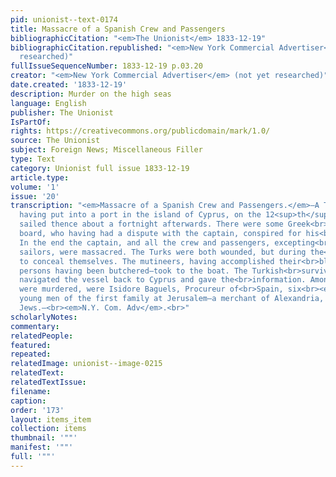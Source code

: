 ```yaml
---
pid: unionist--text-0174
title: Massacre of a Spanish Crew and Passengers
bibliographicCitation: "<em>The Unionist</em> 1833-12-19"
bibliographicCitation.republished: "<em>New York Commercial Advertiser</em> (not yet
  researched)"
fullIssueSequenceNumber: 1833-12-19 p.03.20
creator: "<em>New York Commercial Advertiser</em> (not yet researched)"
date.created: '1833-12-19'
description: Murder on the high seas
language: English
publisher: The Unionist
IsPartOf: 
rights: https://creativecommons.org/publicdomain/mark/1.0/
source: The Unionist
subject: Foreign News; Miscellaneous Filler
type: Text
category: Unionist full issue 1833-12-19
article.type: 
volume: '1'
issue: '20'
transcription: "<em>Massacre of a Spanish Crew and Passengers.</em>—A Turkish galliot
  having put into a port in the island of Cyprus, on the 12<sup>th</sup>of July last,
  sailed thence about a fortnight afterwards. There were some Greek<br>sailors on
  board, who having had a dispute with the captain, conspired for his<br>destruction.
  In the end the captain, and all the crew and passengers, excepting<br>two Turkish
  sailors, were massacred. The Turks were both wounded, but during the<br>mutiny contrived
  to conceal themselves. The mutineers, having accomplished their<br>bloody—sixteen
  persons having been butchered—took to the boat. The Turkish<br>survivors, thereupon
  navigated the vessel back to Cyprus and gave the<br>information. Among those who
  were murdered, were Isidore Baguels, Procureur of<br>Spain, six<br><em>religueses</em>—two
  young men of the first family at Jerusalem—a merchant of Alexandria, and<br>two
  Jews.—<br><em>N.Y. Com. Adv</em>.<br>"
scholarlyNotes: 
commentary: 
relatedPeople: 
featured: 
repeated: 
relatedImage: unionist--image-0215
relatedText: 
relatedTextIssue: 
filename: 
caption: 
order: '173'
layout: items_item
collection: items
thumbnail: '""'
manifest: '""'
full: '""'
---
```

